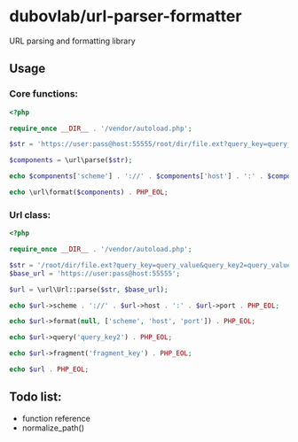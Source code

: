 # dubovlab/url-parser-formatter
URL parsing and formatting library


## Usage


### Core functions:
```php
<?php

require_once __DIR__ . '/vendor/autoload.php';

$str = 'https://user:pass@host:55555/root/dir/file.ext?query_key=query_value&query_key2=query_value2#fragment_key=fragment_value&fragment_key2=fragment_value2';

$components = \url\parse($str);

echo $components['scheme'] . '://' . $components['host'] . ':' . $components['port'] . PHP_EOL;

echo \url\format($components) . PHP_EOL; 
```


### Url class:
```php
<?php 

require_once __DIR__ . '/vendor/autoload.php';

$str = '/root/dir/file.ext?query_key=query_value&query_key2=query_value2#fragment_key=fragment_value&fragment_key2=fragment_value2';
$base_url = 'https://user:pass@host:55555';

$url = \url\Url::parse($str, $base_url);

echo $url->scheme . '://' . $url->host . ':' . $url->port . PHP_EOL;

echo $url->format(null, ['scheme', 'host', 'port']) . PHP_EOL;

echo $url->query('query_key2') . PHP_EOL;

echo $url->fragment('fragment_key') . PHP_EOL;

echo $url . PHP_EOL;
```


## Todo list:
* function reference
* normalize_path()
